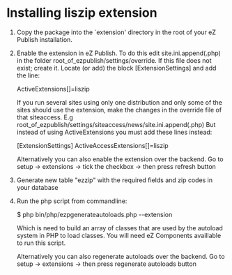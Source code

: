 Installing liszip extension
==============================

1. Copy the package into the `extension' directory in the root of your
   eZ Publish installation.

2. Enable the extension in eZ Publish. To do this edit
   site.ini.append(.php) in the folder root_of_ezpublish/settings/override. If this
   file does not exist; create it. Locate (or add) the block
   [ExtensionSettings] and add the line:

   ActiveExtensions[]=liszip

   If you run several sites using only one distribution and only some of the
   sites should use the extension, make the changes in the override file of
   that siteaccess.
   E.g root_of_ezpublish/settings/siteaccess/news/site.ini.append(.php)
   But instead of using ActiveExtensions you must add these lines instead:

   [ExtensionSettings]
   ActiveAccessExtensions[]=liszip

   Alternatively you can also enable the extension over the backend.
   Go to setup -> extensions -> tick the checkbox -> then press refresh button  

3. Generate new table "ezzip" with the required fields and zip codes in your database

4. Run the php script from commandline:

   $ php bin/php/ezpgenerateautoloads.php --extension

   Which is need to build an array of classes that are used by the autoload system
   in PHP to load classes. You will need eZ Components availlable to run this script.

   Alternatively you can also regenerate autoloads over the backend.
   Go to setup -> extensions -> then press regenerate autoloads button